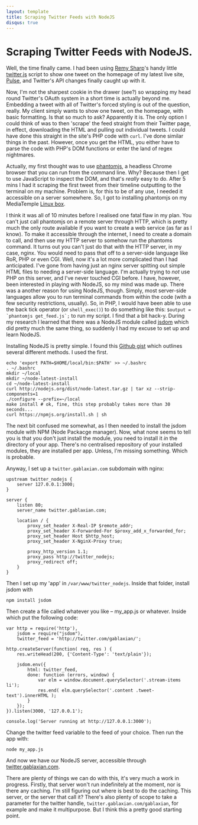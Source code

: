 ```yaml
---
layout: template
title: Scraping Twitter Feeds with NodeJS
disqus: true
---
```


# Scraping Twitter Feeds with NodeJS.

Well, the time finally came. I had been using [Remy Sharp](https://twitter.com/rem)'s handy little [twitter.js](http://remysharp.com/2007/05/18/add-twitter-to-your-blog-step-by-step/) script to show one tweet on the homepage of my latest live site, [Pulse](http://pulseagency.co.uk), and Twitter's API changes finally caught up with it.

Now, I'm not the sharpest cookie in the drawer (see?) so wrapping my head round Twitter's OAuth system in a short time is actually beyond me. Embedding a tweet with all of Twitter's forced styling is out of the question, really. My client simply wants to show one tweet, on the homepage, with basic formatting. Is that so much to ask? Apparently it is. The only option I could think of was to then 'scrape' the feed straight from their Twitter page, in effect, downloading the HTML and pulling out individual tweets. I could have done this straight in the site's PHP code with `curl`. I've done similar things in the past. However, once you get the HTML, you either have to parse the code with PHP's DOM functions or enter the land of regex nightmares.

Actually, my first thought was to use [phantomjs](http://phantomjs.org/), a headless Chrome browser that you can run from the command line. Why? Because then I get to use JavaScript to inspect the DOM, and that's _really_ easy to do. After 5 mins I had it scraping the first tweet from their timeline outputting to the terminal on my machine. Problem is, for this to be of any use, I needed it accessible on a server somewhere. So, I got to installing phantomjs on my MediaTemple [Linux box](http://gablaxian.com/2013/01/26/the-case-of-the-linux-box-and-nginx.html).

I think it was all of 10 minutes before I realised one fatal flaw in my plan. You can't just call phantomjs on a remote server through HTTP, which is pretty much the only route available if you want to create a web service (as far as I know). To make it accessible through the internet, I need to create a domain to call, and then use my HTTP server to somehow run the phantoms command. It turns out you can't just do that _with_ the HTTP server, in my case, nginx. You would need to pass that off to a server-side language like RoR, PHP or even CGI. Well, now it's a lot more complicated than I had anticipated. I've gone from having just an nginx server spitting out simple HTML files to needing a server-side language. I'm actually trying to _not_ use PHP on this server, and I've never touched CGI before. I have, however, been interested in playing with NodeJS, so my mind was made up. There was a another reason for using NodeJS, though. Simply, most server-side languages allow you to run terminal commands from within the code (with a few security restrictions, usually). So, in PHP, I would have been able to use the back tick operator (or `shell_exec()`) to do something like this: ``$output = `phantomjs get_feed.js`;`` to run my script. I find that a bit hack-y. During my research I learned that there was a NodeJS module called [jsdom](https://github.com/tmpvar/jsdom) which did pretty much the same thing, so suddenly I had my excuse to set up and learn NodeJS.

Installing NodeJS is pretty simple. I found this [Github gist](https://gist.github.com/isaacs/579814) which outlines several different methods. I used the first.

    echo 'export PATH=$HOME/local/bin:$PATH' >> ~/.bashrc
    . ~/.bashrc
    mkdir ~/local
    mkdir ~/node-latest-install
    cd ~/node-latest-install
    curl http://nodejs.org/dist/node-latest.tar.gz | tar xz --strip-components=1
    ./configure --prefix=~/local
    make install # ok, fine, this step probably takes more than 30 seconds...
    curl https://npmjs.org/install.sh | sh

The next bit confused me somewhat, as I then needed to install the jsdom module with NPM (Node Packacge manager). Now, what none seems to tell you is that you don't just install the module, you need to install it _in_ the directory of your app. There's no centralised repository of your installed modules, they are installed per app. Unless, I'm missing something. Which is probable.

Anyway, I set up a `twitter.gablaxian.com` subdomain with nginx:

    upstream twitter_nodejs {
        server 127.0.0.1:3000;
    }

    server {
        listen 80;
        server_name twitter.gablaxian.com;

        location / {
            proxy_set_header X-Real-IP $remote_addr;
            proxy_set_header X-Forwarded-For $proxy_add_x_forwarded_for;
            proxy_set_header Host $http_host;
            proxy_set_header X-NginX-Proxy true;

            proxy_http_version 1.1;
            proxy_pass http://twitter_nodejs;
            proxy_redirect off;
        }
    }

Then I set up my 'app' in `/var/www/twitter_nodejs`. Inside that folder, install jsdom with

	npm install jsdom

Then create a file called whatever you like – my_app.js or whatever. Inside which put the following code:

    var http = require('http'),
        jsdom = require("jsdom"),
        twitter_feed = 'http://twitter.com/gablaxian/';

    http.createServer(function( req, res ) {
        res.writeHead(200, {'Content-Type': 'text/plain'});

        jsdom.env({
            html: twitter_feed,
            done: function (errors, window) {
                var elm = window.document.querySelector('.stream-items li');
                res.end( elm.querySelector('.content .tweet-text').innerHTML );
            }
        });
    }).listen(3000, '127.0.0.1');
    
    console.log('Server running at http://127.0.0.1:3000');

Change the twitter feed variable to the feed of your choice. Then run the app with:
    
    node my_app.js

And now we have our NodeJS server, accessible through [twitter.gablaxian.com](http://twitter.gablaxian.com).

There are plenty of things we can do with this, it's very much a work in progress. Firstly, that server won't run indefinitely at the moment, nor is there any caching. I'm still figuring out where is best to do the caching. This server, or the server that call it? There's also plenty of scope to take a parameter for the twitter handle, `twitter.gablaxian.com/gablaxian`, for example and make it multipurpose. But I think this a pretty good starting point.
